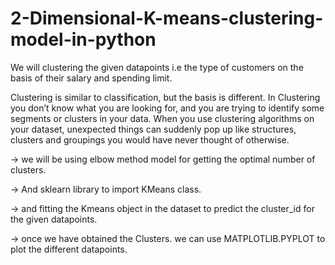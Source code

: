 # 2-Dimensional-K-means-clustering-model-in-python
We will clustering the given datapoints i.e the type of customers on the basis of their salary and spending limit.

Clustering is similar to classification, but the basis is different. In Clustering you don’t know what you are looking for, and you are trying to identify some segments or clusters in your data. When you use clustering algorithms on your dataset, unexpected things can suddenly pop up like structures, clusters and groupings you would have never thought of otherwise.

-> we will be using elbow method model for getting the optimal number of clusters.

-> And sklearn library to import KMeans class.

-> and fitting the Kmeans object in the dataset to predict the cluster_id for the given datapoints.

-> once we have obtained the Clusters. we can use MATPLOTLIB.PYPLOT to plot the different datapoints.

